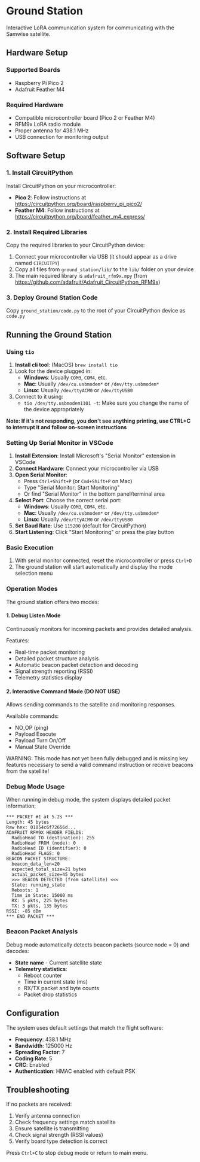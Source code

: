 # Ground Station

Interactive LoRA communication system for communicating with the Samwise satellite.

## Hardware Setup

### Supported Boards
- Raspberry Pi Pico 2
- Adafruit Feather M4

### Required Hardware
- Compatible microcontroller board (Pico 2 or Feather M4)
- RFM9x LoRA radio module
- Proper antenna for 438.1 MHz
- USB connection for monitoring output

## Software Setup

### 1. Install CircuitPython

Install CircuitPython on your microcontroller:
- **Pico 2**: Follow instructions at https://circuitpython.org/board/raspberry_pi_pico2/
- **Feather M4**: Follow instructions at https://circuitpython.org/board/feather_m4_express/

### 2. Install Required Libraries

Copy the required libraries to your CircuitPython device:

1. Connect your microcontroller via USB (it should appear as a drive named `CIRCUITPY`)
2. Copy all files from `ground_station/lib/` to the `lib/` folder on your device
3. The main required library is `adafruit_rfm9x.mpy` (from https://github.com/adafruit/Adafruit_CircuitPython_RFM9x)

### 3. Deploy Ground Station Code

Copy `ground_station/code.py` to the root of your CircuitPython device as `code.py`

## Running the Ground Station

### Using `tio`

1. **Install cli tool**: (MacOS) `brew install tio`
2. Look for the device plugged in:
   - **Windows**: Usually `COM3`, `COM4`, etc.
   - **Mac**: Usually `/dev/cu.usbmodem*` or `/dev/tty.usbmodem*`
   - **Linux**: Usually `/dev/ttyACM0` or `/dev/ttyUSB0`
3. Connect to it using:
   - `tio /dev/tty.usbmodem1101 -t`: Make sure you change the name of the device appropriately

**Note: If it's not responding, you don't see anything printing, use CTRL+C to interrupt it and follow on-screen instructions**

### Setting Up Serial Monitor in VSCode

1. **Install Extension**: Install Microsoft's "Serial Monitor" extension in VSCode
2. **Connect Hardware**: Connect your microcontroller via USB
3. **Open Serial Monitor**: 
   - Press `Ctrl+Shift+P` (or `Cmd+Shift+P` on Mac)
   - Type "Serial Monitor: Start Monitoring"
   - Or find "Serial Monitor" in the bottom panel/terminal area
4. **Select Port**: Choose the correct serial port:
   - **Windows**: Usually `COM3`, `COM4`, etc.
   - **Mac**: Usually `/dev/cu.usbmodem*` or `/dev/tty.usbmodem*`
   - **Linux**: Usually `/dev/ttyACM0` or `/dev/ttyUSB0`
5. **Set Baud Rate**: Use `115200` (default for CircuitPython)
6. **Start Listening**: Click "Start Monitoring" or press the play button

### Basic Execution

1. With serial monitor connected, reset the microcontroller or press `Ctrl+D`
2. The ground station will start automatically and display the mode selection menu

### Operation Modes

The ground station offers two modes:

#### 1. Debug Listen Mode
Continuously monitors for incoming packets and provides detailed analysis.

Features:
- Real-time packet monitoring
- Detailed packet structure analysis
- Automatic beacon packet detection and decoding
- Signal strength reporting (RSSI)
- Telemetry statistics display

#### 2. Interactive Command Mode (**DO NOT USE**)
Allows sending commands to the satellite and monitoring responses.

Available commands:
- NO_OP (ping)
- Payload Execute
- Payload Turn On/Off
- Manual State Override

WARNING: This mode has not yet been fully debugged and is missing key features necessary to send a valid command instruction or receive beacons from the satellite!

### Debug Mode Usage

When running in debug mode, the system displays detailed packet information:

```
*** PACKET #1 at 5.2s ***
Length: 45 bytes
Raw hex: 01054c6f72656d...
ADAFRUIT RFM9X HEADER FIELDS:
  RadioHead TO (destination): 255
  RadioHead FROM (node): 0
  RadioHead ID (identifier): 0
  RadioHead FLAGS: 0
BEACON PACKET STRUCTURE:
  beacon_data_len=20
  expected_total_size=21 bytes
  actual_packet_size=45 bytes
  >>> BEACON DETECTED (from satellite) <<<
  State: running_state
  Reboots: 1
  Time in State: 15000 ms
  RX: 5 pkts, 225 bytes
  TX: 3 pkts, 135 bytes
RSSI: -85 dBm
*** END PACKET ***
```

### Beacon Packet Analysis

Debug mode automatically detects beacon packets (source node = 0) and decodes:
- **State name** - Current satellite state
- **Telemetry statistics**:
  - Reboot counter
  - Time in current state (ms)
  - RX/TX packet and byte counts
  - Packet drop statistics

## Configuration

The system uses default settings that match the flight software:
- **Frequency**: 438.1 MHz
- **Bandwidth**: 125000 Hz
- **Spreading Factor**: 7
- **Coding Rate**: 5
- **CRC**: Enabled
- **Authentication**: HMAC enabled with default PSK

## Troubleshooting

If no packets are received:
1. Verify antenna connection
2. Check frequency settings match satellite
3. Ensure satellite is transmitting
4. Check signal strength (RSSI values)
5. Verify board type detection is correct

Press `Ctrl+C` to stop debug mode or return to main menu.

